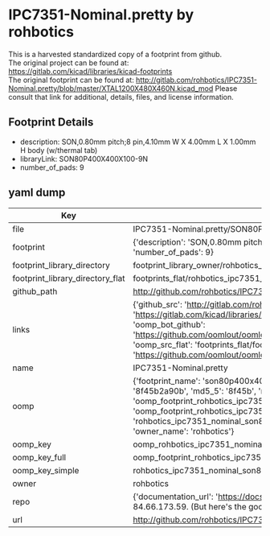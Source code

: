 # IPC7351-Nominal.pretty by rohbotics  
This is a harvested standardized copy of a footprint from github.  
The original project can be found at:  
https://gitlab.com/kicad/libraries/kicad-footprints  
The original footprint can be found at:
http://gitlab.com/rohbotics/IPC7351-Nominal.pretty/blob/master/XTAL1200X480X460N.kicad_mod
Please consult that link for additional, details, files, and license information.  
## Footprint Details
* description: SON,0.80mm pitch;8 pin,4.10mm W X 4.00mm L X 1.00mm H body (w/thermal tab)  
* libraryLink: SON80P400X400X100-9N  
* number_of_pads: 9  
## yaml dump  
| Key | Value |  
| --- | --- |  
| file | IPC7351-Nominal.pretty/SON80P400X400X100-9N.kicad_mod |  
| footprint | {'description': 'SON,0.80mm pitch;8 pin,4.10mm W X 4.00mm L X 1.00mm H body (w/thermal tab)', 'libraryLink': 'SON80P400X400X100-9N', 'number_of_pads': 9} |  
| footprint_library_directory | footprint_library_owner/rohbotics_IPC7351-Nominal.pretty |  
| footprint_library_directory_flat | footprints_flat/rohbotics_ipc7351_nominal_son80p400x400x100_9n/working |  
| github_path | http://github.com/rohbotics/IPC7351-Nominal.pretty/blob/master/SON80P400X400X100-9N.kicad_mod |  
| links | {'github_src': 'http://gitlab.com/rohbotics/IPC7351-Nominal.pretty/blob/master/XTAL1200X480X460N.kicad_mod', 'github_src_repo': 'https://gitlab.com/kicad/libraries/kicad-footprints', 'oomp_bot': 'footprints/rohbotics_ipc7351_nominal_son80p400x400x100_9n/working', 'oomp_bot_github': 'https://github.com/oomlout/oomlout_oomp_footprint_bot/tree/main/footprints/rohbotics_ipc7351_nominal_son80p400x400x100_9n/working', 'oomp_src_flat': 'footprints_flat/footprints_flat/rohbotics_ipc7351_nominal_son80p400x400x100_9n/working', 'oomp_src_flat_github': 'https://github.com/oomlout/oomlout_oomp_footprint_src/tree/main/footprints_flat/rohbotics_ipc7351_nominal_son80p400x400x100_9n/working'} |  
| name | IPC7351-Nominal.pretty |  
| oomp | {'footprint_name': 'son80p400x400x100_9n', 'library_name': 'ipc7351_nominal', 'md5': '8f45b2a90b317caa2f1ccd9f25d40114', 'md5_10': '8f45b2a90b', 'md5_5': '8f45b', 'md5_6': '8f45b2', 'oomp_key': 'oomp_rohbotics_ipc7351_nominal_son80p400x400x100_9n', 'oomp_key_extra': 'oomp_footprint_rohbotics_ipc7351_nominal_son80p400x400x100_9n', 'oomp_key_full': 'oomp_footprint_rohbotics_ipc7351_nominal_son80p400x400x100_9n_8f45b2', 'oomp_key_simple': 'rohbotics_ipc7351_nominal_son80p400x400x100_9n', 'original_filename': 'IPC7351-Nominal.pretty/SON80P400X400X100-9N.kicad_mod', 'owner_name': 'rohbotics'} |  
| oomp_key | oomp_rohbotics_ipc7351_nominal_son80p400x400x100_9n |  
| oomp_key_full | oomp_footprint_rohbotics_ipc7351_nominal_son80p400x400x100_9n |  
| oomp_key_simple | rohbotics_ipc7351_nominal_son80p400x400x100_9n |  
| owner | rohbotics |  
| repo | {'documentation_url': 'https://docs.github.com/rest/overview/resources-in-the-rest-api#rate-limiting', 'message': "API rate limit exceeded for 84.66.173.59. (But here's the good news: Authenticated requests get a higher rate limit. Check out the documentation for more details.)"} |  
| url | http://github.com/rohbotics/IPC7351-Nominal.pretty |  

